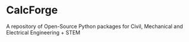 # CalcForge
A repository of Open-Source Python packages for Civil, Mechanical and Electrical Engineering + STEM
